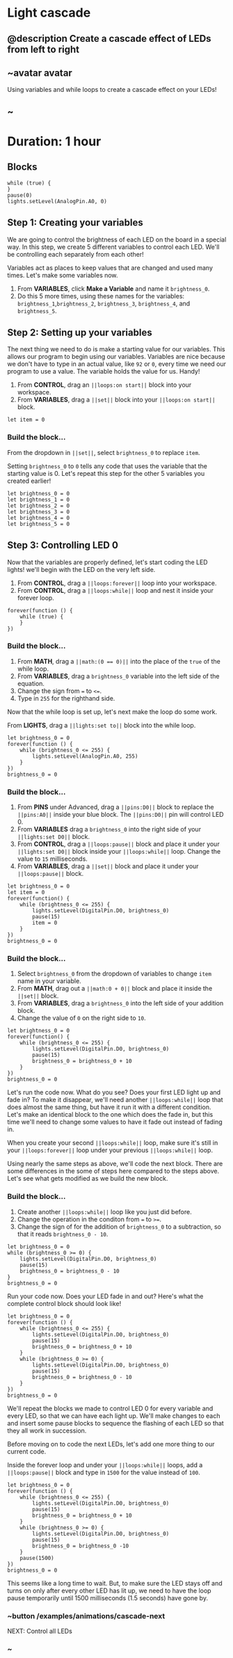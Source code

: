 # Light cascade

## @description Create a cascade effect of LEDs from left to right

## ~avatar avatar

Using variables and while loops to create a cascade effect on your LEDs!

## ~

# Duration: 1 hour

## Blocks

```cards
while (true) {
}
pause(0)
lights.setLevel(AnalogPin.A0, 0)
```

## Step 1: Creating your variables

We are going to control the brightness of each LED on the board in a special way. In this step, we create 5 different variables to control each LED. We'll be controlling each separately from each other!

Variables act as places to keep values that are changed and used many times. Let's make some variables now.

1. From **VARIABLES**, click **Make a Variable** and name it ``brightness_0``.
2. Do this 5 more times, using these names for the variables: ``brightness_1``,``brightness_2``, ``brightness_3``, ``brightness_4``, and ``brightness_5``.

## Step 2: Setting up your variables

The next thing we need to do is make a starting value for our variables. This allows our program to begin using our variables. Variables are nice because we don't have to type in an actual value, like `92` or `0`, every time we need our program to use a value. The variable holds the value for us. Handy!

1. From **CONTROL**, drag an ``||loops:on start||`` block into your workspace.
2. From **VARIABLES**, drag a ``||set||`` block into your ``||loops:on start||`` block.

```blocks
let item = 0
```

### Build the block...

From the dropdown in ``||set||``, select ``brightness_0`` to replace ``item``.

Setting ``brightness_0`` to `0` tells any code that uses the variable that the starting value is 0. Let's repeat this step for the other 5 variables you created earlier!

```blocks
let brightness_0 = 0
let brightness_1 = 0
let brightness_2 = 0
let brightness_3 = 0
let brightness_4 = 0
let brightness_5 = 0
``` 

## Step 3: Controlling LED 0

Now that the variables are properly defined, let's start coding the LED lights! we'll begin with the LED on the very left side.

1. From **CONTROL**, drag a ``||loops:forever||`` loop into your workspace.
2. From **CONTROL**, drag a ``||loops:while||`` loop and nest it inside your forever loop.

```blocks
forever(function () {
    while (true) {
    }
})
``` 

### Build the block...

1. From **MATH**, drag a ``||math:(0 == 0)||`` into the place of the ``true`` of the while loop.
2. From **VARIABLES**, drag a ``brightness_0`` variable into the left side of the equation.
3. Change the sign from ``=`` to ``<=``.
4. Type in ``255`` for the righthand side.

Now that the while loop is set up, let's next make the loop do some work.

From **LIGHTS**, drag a ``||lights:set to||`` block into the while loop.

```blocks
let brightness_0 = 0
forever(function () {
    while (brightness_0 <= 255) {
        lights.setLevel(AnalogPin.A0, 255)
    }
})
brightness_0 = 0
```

### Build the block...

1. From **PINS** under Advanced, drag a ``||pins:D0||`` block to replace the ``||pins:A0||`` inside your blue block. The ``||pins:D0||`` pin will control LED 0.
2. From **VARIABLES** drag a ``brightness_0`` into the right side of your ``||lights:set D0||`` block.
3. From **CONTROL**, drag a ``||loops:pause||`` block and place it under your ``||lights:set D0||`` block inside your ``||loops:while||`` loop. Change the value to ``15`` milliseconds.
4. From **VARIABLES**, drag a ``||set||`` block and place it under your ``||loops:pause||`` block.

```blocks
let brightness_0 = 0
let item = 0
forever(function() {
    while (brightness_0 <= 255) {
        lights.setLevel(DigitalPin.D0, brightness_0)
        pause(15)
        item = 0
    }
})
brightness_0 = 0
```

### Build the block...

1. Select ``brightness_0`` from the dropdown of variables to change ``item`` name in your variable.
2. From **MATH**, drag out a ``||math:0 + 0||`` block and place it inside the ``||set||`` block.
3. From **VARIABLES**, drag a ``brightness_0`` into the left side of your addition block.
4. Change the value of `0` on the right side to `10`.

```blocks
let brightness_0 = 0
forever(function() {
    while (brightness_0 <= 255) {
        lights.setLevel(DigitalPin.D0, brightness_0)
        pause(15)
        brightness_0 = brightness_0 + 10
    }
})
brightness_0 = 0
```

Let's run the code now. What do you see? Does your first LED light up and fade in? To make it disappear, we'll need another ``||loops:while||`` loop that does almost the same thing, but have it run it with a different condition. Let's make an identical block to the one which does the fade in, but this time we'll need to change some values to have it fade out instead of fading in.

When you create your second ``||loops:while||`` loop, make sure it's still in your ``||loops:forever||`` loop under your previous ``||loops:while||`` loop.

Using nearly the same steps as above, we'll code the next block. There are some differences in the some of steps here compared to the steps above. Let's see what gets modified as we build the new block.

### Build the block...

1. Create another ``||loops:while||`` loop like you just did before.
2. Change the operation in the conditon from ``=`` to ``>=``.
3. Change the sign of for the addition of ``brightness_0`` to a subtraction, so that it reads ``brightness_0 - 10``.

```blocks
let brightness_0 = 0
while (brightness_0 >= 0) {
    lights.setLevel(DigitalPin.D0, brightness_0)
    pause(15)
    brightness_0 = brightness_0 - 10
}
brightness_0 = 0
```
Run your code now. Does your LED fade in and out? Here's what the complete control block should look like!

```blocks
let brightness_0 = 0
forever(function () {
    while (brightness_0 <= 255) {
        lights.setLevel(DigitalPin.D0, brightness_0)
        pause(15)
        brightness_0 = brightness_0 + 10
    }
    while (brightness_0 >= 0) {
        lights.setLevel(DigitalPin.D0, brightness_0)
        pause(15)
        brightness_0 = brightness_0 - 10
    }
})
brightness_0 = 0
```

We'll repeat the blocks we made to control LED 0 for every variable and every LED, so that we can have each light up. We'll make changes to each and insert some pause blocks to sequence the flashing of each LED so that they all work in succession.

Before moving on to code the next LEDs, let's add one more thing to our current code.

Inside the forever loop and under your ``||loops:while||`` loops, add a ``||loops:pause||`` block and type in ``1500`` for the value instead of ``100``.

```blocks
let brightness_0 = 0
forever(function () {
    while (brightness_0 <= 255) {
        lights.setLevel(DigitalPin.D0, brightness_0)
        pause(15)
        brightness_0 = brightness_0 + 10
    }
    while (brightness_0 >= 0) {
        lights.setLevel(DigitalPin.D0, brightness_0)
        pause(15)
        brightness_0 = brightness_0 -10 
    }
    pause(1500)
})
brightness_0 = 0
```

This seems like a long time to wait. But, to make sure the LED stays off and turns on only after every other LED has lit up, we need to have the loop pause temporarily until 1500 milliseconds (1.5 seconds) have gone by.

### ~button /examples/animations/cascade-next
NEXT: Control all LEDs
### ~
